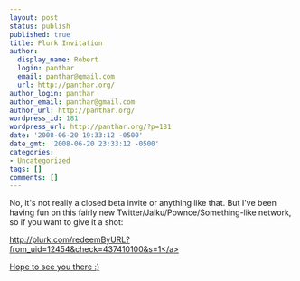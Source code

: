 ```yaml
---
layout: post
status: publish
published: true
title: Plurk Invitation
author:
  display_name: Robert
  login: panthar
  email: panthar@gmail.com
  url: http://panthar.org/
author_login: panthar
author_email: panthar@gmail.com
author_url: http://panthar.org/
wordpress_id: 181
wordpress_url: http://panthar.org/?p=181
date: '2008-06-20 19:33:12 -0500'
date_gmt: '2008-06-20 23:33:12 -0500'
categories:
- Uncategorized
tags: []
comments: []
---
```

<p>No, it's not really a closed beta invite or anything like that. But I've been having fun on this fairly new Twitter&#47;Jaiku&#47;Pownce&#47;Something-like network, so if you want to give it a shot:</p>
<p><a href="http:&#47;&#47;plurk.com&#47;redeemByURL?from_uid=12454&amp;check=437410100&amp;s=1">http:&#47;&#47;plurk.com&#47;redeemByURL?from_uid=12454&amp;check=437410100&amp;s=1<&#47;a></p>
<p>Hope to see you there :)</p>
